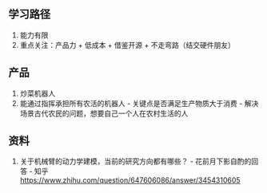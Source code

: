 ## 学习路径
1. 能力有限
2. 重点关注：产品力 + 低成本 + 借鉴开源 + 不走弯路（结交硬件朋友）

## 产品
1. 炒菜机器人
2. 能通过指挥承担所有农活的机器人 - 关键点是否满足生产物质大于消费 - 解决场景古代农民的问题，想要自己一个人在农村生活的人


## 资料
1. 关于机械臂的动力学建模，当前的研究方向都有哪些？ - 花前月下影自酌的回答 - 知乎 https://www.zhihu.com/question/647606086/answer/3454310605